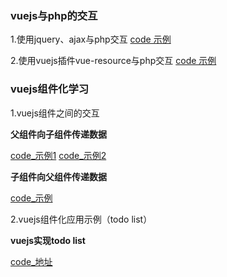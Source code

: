 ### vuejs与php的交互
1.使用jquery、ajax与php交互
  [code 示例][1]
  
2.使用vuejs插件vue-resource与php交互
  [code 示例][2]

### vuejs组件化学习

1.vuejs组件之间的交互

**父组件向子组件传递数据**

[code_示例1][3] 
[code_示例2][4] 

**子组件向父组件传递数据**

[code_示例][5] 


2.vuejs组件化应用示例（todo list）

**vuejs实现todo list**

[code_地址][6]

 [1]: https://github.com/upeng/learn-vuejs/blob/master/book.js
 [2]: https://github.com/upeng/learn-vuejs/blob/master/vue_resource_func.js
 [3]: https://github.com/upeng/learn-vuejs/blob/master/vue-component/index.html
 [4]: https://github.com/upeng/learn-vuejs/blob/master/vue-component/demo2.html
 [5]: https://github.com/upeng/learn-vuejs/blob/master/vue-component/demo1.html
 [6]: https://github.com/upeng/learn-vuejs/blob/master/vue-component/todolist.html
